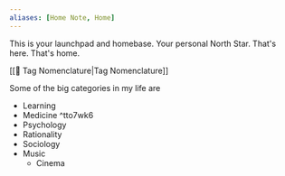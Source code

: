 ```yaml
---
aliases: [Home Note, Home]
---
```


This is your launchpad and homebase. Your personal North Star. That's here. That's home. 

[[🥦 Tag Nomenclature|Tag Nomenclature]]


Some of the big categories in my life are
-   Learning
-   Medicine ^tto7wk6
-   Psychology
-   Rationality
-   Sociology
-   Music
	-   Cinema

